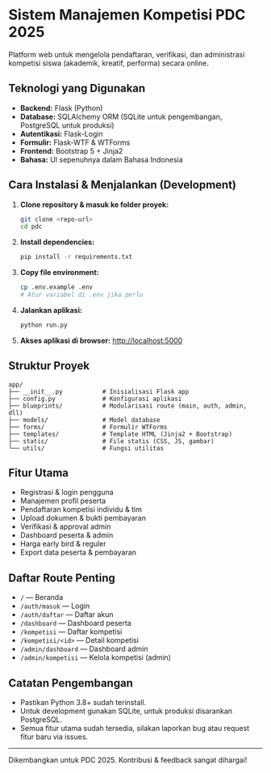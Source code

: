 # Sistem Manajemen Kompetisi PDC 2025

Platform web untuk mengelola pendaftaran, verifikasi, dan administrasi kompetisi siswa (akademik, kreatif, performa) secara online.

## Teknologi yang Digunakan

- **Backend:** Flask (Python)
- **Database:** SQLAlchemy ORM (SQLite untuk pengembangan, PostgreSQL untuk produksi)
- **Autentikasi:** Flask-Login
- **Formulir:** Flask-WTF & WTForms
- **Frontend:** Bootstrap 5 + Jinja2
- **Bahasa:** UI sepenuhnya dalam Bahasa Indonesia

## Cara Instalasi & Menjalankan (Development)

1. **Clone repository & masuk ke folder proyek:**
   ```bash
   git clone <repo-url>
   cd pdc
   ```
2. **Install dependencies:**
   ```bash
   pip install -r requirements.txt
   ```
3. **Copy file environment:**
   ```bash
   cp .env.example .env
   # Atur variabel di .env jika perlu
   ```
4. **Jalankan aplikasi:**
   ```bash
   python run.py
   ```
5. **Akses aplikasi di browser:**
   [http://localhost:5000](http://localhost:5000)

## Struktur Proyek

```
app/
├── __init__.py           # Inisialisasi Flask app
├── config.py             # Konfigurasi aplikasi
├── blueprints/           # Modularisasi route (main, auth, admin, dll)
├── models/               # Model database
├── forms/                # Formulir WTForms
├── templates/            # Template HTML (Jinja2 + Bootstrap)
├── static/               # File statis (CSS, JS, gambar)
└── utils/                # Fungsi utilitas
```

## Fitur Utama

- Registrasi & login pengguna
- Manajemen profil peserta
- Pendaftaran kompetisi individu & tim
- Upload dokumen & bukti pembayaran
- Verifikasi & approval admin
- Dashboard peserta & admin
- Harga early bird & reguler
- Export data peserta & pembayaran

## Daftar Route Penting

- `/` — Beranda
- `/auth/masuk` — Login
- `/auth/daftar` — Daftar akun
- `/dashboard` — Dashboard peserta
- `/kompetisi` — Daftar kompetisi
- `/kompetisi/<id>` — Detail kompetisi
- `/admin/dashboard` — Dashboard admin
- `/admin/kompetisi` — Kelola kompetisi (admin)

## Catatan Pengembangan

- Pastikan Python 3.8+ sudah terinstall.
- Untuk development gunakan SQLite, untuk produksi disarankan PostgreSQL.
- Semua fitur utama sudah tersedia, silakan laporkan bug atau request fitur baru via issues.

---

Dikembangkan untuk PDC 2025. Kontribusi & feedback sangat dihargai!